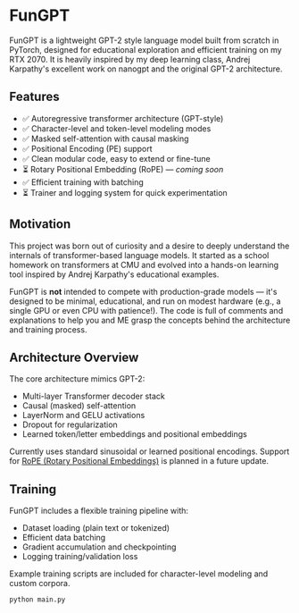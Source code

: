 # FunGPT

FunGPT is a lightweight GPT-2 style language model built from scratch in PyTorch, 
designed for educational exploration and efficient training on my RTX 2070. 
It is heavily inspired by my deep learning class, Andrej Karpathy's excellent work on nanogpt and 
the original GPT-2 architecture.

##  Features

- ✅ Autoregressive transformer architecture (GPT-style)
- ✅ Character-level and token-level modeling modes
- ✅ Masked self-attention with causal masking
- ✅ Positional Encoding (PE) support
- ✅ Clean modular code, easy to extend or fine-tune
- ⏳ Rotary Positional Embedding (RoPE) — *coming soon*
- ✅ Efficient training with batching 
- ⏳ Trainer and logging system for quick experimentation


##  Motivation

This project was born out of curiosity and a desire to deeply understand the internals of transformer-based language models. 
It started as a school homework on transformers at CMU
and evolved into a hands-on learning tool inspired by Andrej Karpathy's educational examples.

FunGPT is **not** intended to compete with production-grade models — 
it's designed to be minimal, educational, and run on modest hardware (e.g., a single GPU or even CPU with patience!).
The code is full of comments and explanations to help you and ME grasp the concepts behind the architecture and training process.

##  Architecture Overview

The core architecture mimics GPT-2:

- Multi-layer Transformer decoder stack
- Causal (masked) self-attention
- LayerNorm and GELU activations
- Dropout for regularization
- Learned token/letter embeddings and positional embeddings

Currently uses standard sinusoidal or learned positional encodings. 
Support for [RoPE (Rotary Positional Embeddings)](https://arxiv.org/abs/2104.09864) is planned in a future update.

##  Training

FunGPT includes a flexible training pipeline with:

- Dataset loading (plain text or tokenized)
- Efficient data batching
- Gradient accumulation and checkpointing
- Logging training/validation loss

Example training scripts are included for character-level modeling and custom corpora.

```bash
python main.py